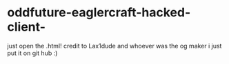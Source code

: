 # oddfuture-eaglercraft-hacked-client-
just open the .html! credit to Lax1dude and whoever was the og maker i just put it on git hub :)
